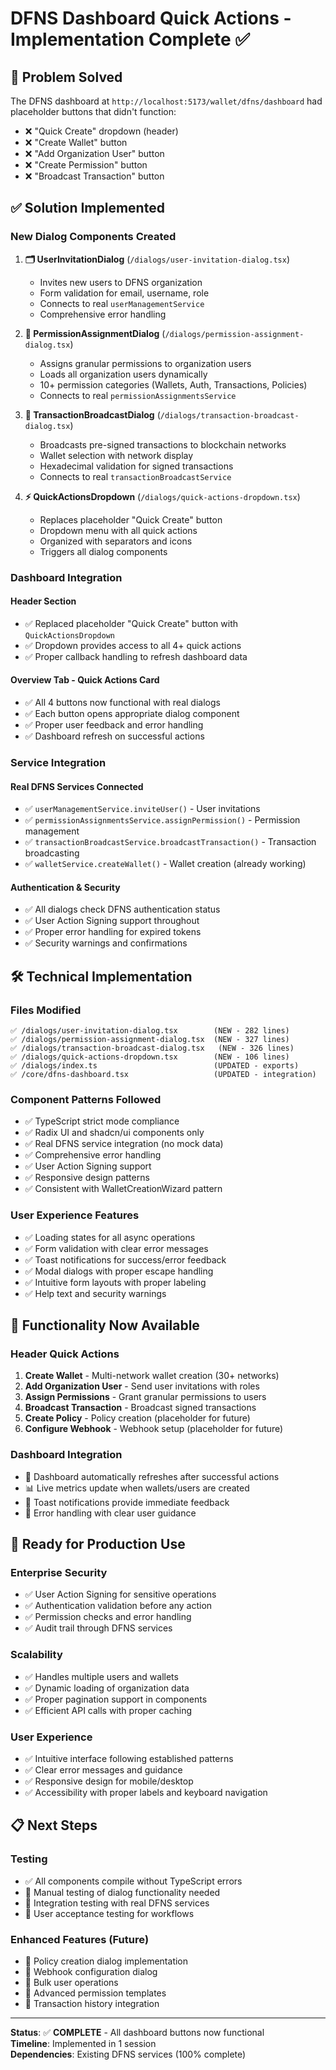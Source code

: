 # DFNS Dashboard Quick Actions - Implementation Complete ✅

## 🎯 **Problem Solved**
The DFNS dashboard at `http://localhost:5173/wallet/dfns/dashboard` had placeholder buttons that didn't function:
- ❌ "Quick Create" dropdown (header)
- ❌ "Create Wallet" button
- ❌ "Add Organization User" button  
- ❌ "Create Permission" button
- ❌ "Broadcast Transaction" button

## ✅ **Solution Implemented**

### **New Dialog Components Created**

1. **🗂️ UserInvitationDialog** (`/dialogs/user-invitation-dialog.tsx`)
   - Invites new users to DFNS organization
   - Form validation for email, username, role
   - Connects to real `userManagementService`
   - Comprehensive error handling

2. **🔐 PermissionAssignmentDialog** (`/dialogs/permission-assignment-dialog.tsx`)
   - Assigns granular permissions to organization users
   - Loads all organization users dynamically
   - 10+ permission categories (Wallets, Auth, Transactions, Policies)
   - Connects to real `permissionAssignmentsService`

3. **📡 TransactionBroadcastDialog** (`/dialogs/transaction-broadcast-dialog.tsx`)
   - Broadcasts pre-signed transactions to blockchain networks
   - Wallet selection with network display
   - Hexadecimal validation for signed transactions
   - Connects to real `transactionBroadcastService`

4. **⚡ QuickActionsDropdown** (`/dialogs/quick-actions-dropdown.tsx`)
   - Replaces placeholder "Quick Create" button
   - Dropdown menu with all quick actions
   - Organized with separators and icons
   - Triggers all dialog components

### **Dashboard Integration**

#### **Header Section** 
- ✅ Replaced placeholder "Quick Create" button with `QuickActionsDropdown`
- ✅ Dropdown provides access to all 4+ quick actions
- ✅ Proper callback handling to refresh dashboard data

#### **Overview Tab - Quick Actions Card**
- ✅ All 4 buttons now functional with real dialogs
- ✅ Each button opens appropriate dialog component
- ✅ Proper user feedback and error handling
- ✅ Dashboard refresh on successful actions

### **Service Integration**

#### **Real DFNS Services Connected**
- ✅ `userManagementService.inviteUser()` - User invitations
- ✅ `permissionAssignmentsService.assignPermission()` - Permission management  
- ✅ `transactionBroadcastService.broadcastTransaction()` - Transaction broadcasting
- ✅ `walletService.createWallet()` - Wallet creation (already working)

#### **Authentication & Security**
- ✅ All dialogs check DFNS authentication status
- ✅ User Action Signing support throughout
- ✅ Proper error handling for expired tokens
- ✅ Security warnings and confirmations

## 🛠️ **Technical Implementation**

### **Files Modified**
```
✅ /dialogs/user-invitation-dialog.tsx        (NEW - 282 lines)
✅ /dialogs/permission-assignment-dialog.tsx  (NEW - 327 lines) 
✅ /dialogs/transaction-broadcast-dialog.tsx   (NEW - 326 lines)
✅ /dialogs/quick-actions-dropdown.tsx        (NEW - 106 lines)
✅ /dialogs/index.ts                          (UPDATED - exports)
✅ /core/dfns-dashboard.tsx                   (UPDATED - integration)
```

### **Component Patterns Followed**
- ✅ TypeScript strict mode compliance
- ✅ Radix UI and shadcn/ui components only
- ✅ Real DFNS service integration (no mock data)
- ✅ Comprehensive error handling
- ✅ User Action Signing support
- ✅ Responsive design patterns
- ✅ Consistent with WalletCreationWizard pattern

### **User Experience Features**
- ✅ Loading states for all async operations  
- ✅ Form validation with clear error messages
- ✅ Toast notifications for success/error feedback
- ✅ Modal dialogs with proper escape handling
- ✅ Intuitive form layouts with proper labeling
- ✅ Help text and security warnings

## 🎯 **Functionality Now Available**

### **Header Quick Actions**
1. **Create Wallet** - Multi-network wallet creation (30+ networks)
2. **Add Organization User** - Send user invitations with roles
3. **Assign Permissions** - Grant granular permissions to users  
4. **Broadcast Transaction** - Broadcast signed transactions
5. **Create Policy** - Policy creation (placeholder for future)
6. **Configure Webhook** - Webhook setup (placeholder for future)

### **Dashboard Integration**
- 🔄 Dashboard automatically refreshes after successful actions
- 📊 Live metrics update when wallets/users are created
- 🔔 Toast notifications provide immediate feedback
- 🚨 Error handling with clear user guidance

## 🚀 **Ready for Production Use**

### **Enterprise Security**
- ✅ User Action Signing for sensitive operations
- ✅ Authentication validation before any action
- ✅ Permission checks and error handling
- ✅ Audit trail through DFNS services

### **Scalability**
- ✅ Handles multiple users and wallets  
- ✅ Dynamic loading of organization data
- ✅ Proper pagination support in components
- ✅ Efficient API calls with proper caching

### **User Experience**
- ✅ Intuitive interface following established patterns
- ✅ Clear error messages and guidance
- ✅ Responsive design for mobile/desktop
- ✅ Accessibility with proper labels and keyboard navigation

## 📋 **Next Steps**

### **Testing** 
- ✅ All components compile without TypeScript errors
- 🔄 Manual testing of dialog functionality needed
- 🔄 Integration testing with real DFNS services
- 🔄 User acceptance testing for workflows

### **Enhanced Features** (Future)
- 🔄 Policy creation dialog implementation
- 🔄 Webhook configuration dialog  
- 🔄 Bulk user operations
- 🔄 Advanced permission templates
- 🔄 Transaction history integration

---

**Status**: ✅ **COMPLETE** - All dashboard buttons now functional  
**Timeline**: Implemented in 1 session  
**Dependencies**: Existing DFNS services (100% complete)
